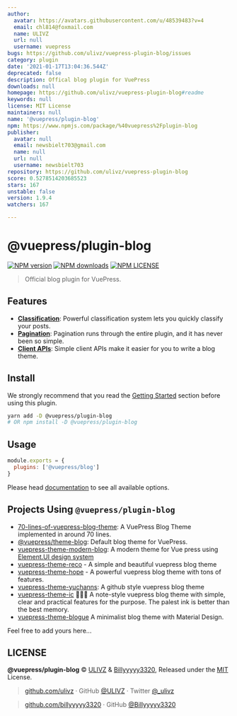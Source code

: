 ```yaml
---
author:
  avatar: https://avatars.githubusercontent.com/u/48539483?v=4
  email: chl814@foxmail.com
  name: ULIVZ
  url: null
  username: vuepress
bugs: https://github.com/ulivz/vuepress-plugin-blog/issues
category: plugin
date: '2021-01-17T13:04:36.544Z'
deprecated: false
description: Offical blog plugin for VuePress
downloads: null
homepage: https://github.com/ulivz/vuepress-plugin-blog#readme
keywords: null
license: MIT License
maintainers: null
name: '@vuepress/plugin-blog'
npm: https://www.npmjs.com/package/%40vuepress%2Fplugin-blog
publisher:
  avatar: null
  email: newsbielt703@gmail.com
  name: null
  url: null
  username: newsbielt703
repository: https://github.com/ulivz/vuepress-plugin-blog
score: 0.5278514203685523
stars: 167
unstable: false
version: 1.9.4
watchers: 167

---
```


# @vuepress/plugin-blog

[![NPM version](https://badgen.net/npm/v/@vuepress/plugin-blog)](https://npmjs.com/package/@vuepress/plugin-blog) 
[![NPM downloads](https://badgen.net/npm/dm/@vuepress/plugin-blog)](https://npmjs.com/package/@vuepress/plugin-blog) 
[![NPM LICENSE](https://badgen.net/npm/license/@vuepress/plugin-blog)](https://github.com/vuepressjs/vuepress-plugin-blog/blob/master/LICENSE)

> Official blog plugin for VuePress. 

## Features

- [**Classification**](https://vuepress-plugin-blog.ulivz.com/guide/getting-started.html#document-classifier): 
Powerful classification system lets you quickly classify your posts.
- [**Pagination**](https://vuepress-plugin-blog.ulivz.com/guide/getting-started.html#pagination): 
Pagination runs through the entire plugin, and it has never been so simple.
- [**Client APIs**](https://vuepress-plugin-blog.ulivz.com/client-api/): Simple client APIs make it easier for you to write a blog theme.       

## Install

We strongly recommend that you read the [Getting Started](https://vuepress-plugin-blog.ulivz.com/guide/getting-started.html) section before using this plugin.

```bash
yarn add -D @vuepress/plugin-blog
# OR npm install -D @vuepress/plugin-blog
```

## Usage

```javascript
module.exports = {
  plugins: ['@vuepress/blog'] 
}
```

Please head [documentation](https://vuepress-plugin-blog.ulivz.com/) to see all available options.


## Projects Using `@vuepress/plugin-blog`

- [70-lines-of-vuepress-blog-theme](https://github.com/ulivz/70-lines-of-vuepress-blog-theme): A VuePress Blog Theme implemented in around 70 lines.
- [@vuepress/theme-blog](https://github.com/ulivz/vuepress-theme-blog): Default blog theme for VuePress.
- [vuepress-theme-modern-blog](https://github.com/z3by/vuepress-theme-modern-blog): A modern theme for Vue press using [Element.UI design system](https://element.eleme.io/#/)
- [vuepress-theme-reco](https://github.com/vuepress-reco/vuepress-theme-reco) - A simple and beautiful vuepress blog theme
- [vuepress-theme-hope](https://github.com/Mister-Hope/vuepress-theme-hope/) - A powerful vuepress blog theme with tons of features.
- [vuepress-theme-yuchanns](https://github.com/yuchanns/vuepress-theme-yuchanns): A github style vuepress blog theme
- [vuepress-theme-ic](https://github.com/IKangXu/vuepress-theme-ic) :tada::tada::tada: A note-style vuepress blog theme with simple, clear and practical features for the purpose. The palest ink is better than the best memory.
- [vuepress-theme-blogue](https://github.com/ocavue/vuepress-theme-blogue) A minimalist blog theme with Material Design.

Feel free to add yours here...



## LICENSE

**@vuepress/plugin-blog** © [ULIVZ](https://github.com/ulivz) & [Billyyyyy3320](https://github.com/billyyyyy3320), Released under the [MIT](./LICENSE) License.<br>

> [github.com/ulivz](https://github.com/ulivz) · GitHub [@ULIVZ](https://github.com/ulivz) · Twitter [@_ulivz](https://twitter.com/_ulivz)

> [github.com/billyyyyy3320](https://github.com/billyyyyy3320) · GitHub [@Billyyyyy3320](https://github.com/billyyyyy3320) 
